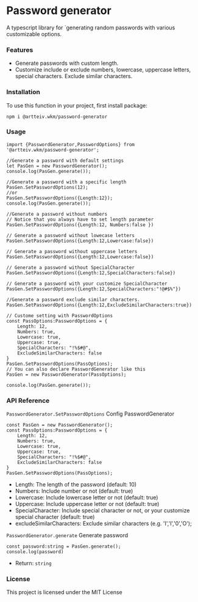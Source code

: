 # Password generator

A typescript library for `generating random passwords with various customizable options.

### Features
- Generate passwords with custom length.
- Customize include or exclude numbers, lowercase, uppercase letters, special characters. Exclude similar characters.

### Installation
To use this function in your project, first install package:
```
npm i @artteiv.wkm/password-generator
```


### Usage
```
import {PasswordGenerator,PasswordOptions} from '@artteiv.wkm/password-generator';

//Generate a password with default settings
let PasGen = new PasswordGenerator();
console.log(PasGen.generate());

//Generate a password with a specific length
PasGen.SetPasswordOptions(12);
//or
PasGen.SetPasswordOptions({Length:12});
console.log(PasGen.generate());

//Generate a password without numbers
// Notice that you always have to set length parameter
PasGen.SetPasswordOptions({Length:12, Numbers:false })

// Generate a password without lowecase letters
PasGen.SetPasswordOptions({Length:12,Lowercase:false})

// Generate a password without uppercase letters
PasGen.SetPasswordOptions({Length:12,Lowercase:false})

// Generate a password without SpecialCharacter
PasGen.SetPasswordOptions({Length:12,SpecialCharacters:false})

// Generate a password with your customize SpecialCharacter
PasGen.SetPasswordOptions({Length:12,SpecialCharacters:"!@#$%"})

//Generate a password exclude similar characters.
PasGen.SetPasswordOptions({Length:12,ExcludeSimilarCharacters:true})

// Custome setting with PasswordOptions
const PassOptions:PasswordOptions = {
    Length: 12,
    Numbers: true,
    Lowercase: true,
    Uppercase: true,
    SpecialCharacters: "!%$#@",
    ExcludeSimilarCharacters: false
}
PasGen.SetPasswordOptions(PassOptions);
// You can also declare PasswordGenerator like this
PasGen = new PasswordGenerator(PassOptions);

console.log(PasGen.generate());
```
### API Reference

`PasswordGenerator.SetPasswordOptions`
Config PasswordGenerator
```
const PasGen = new PasswordGenerator();
const PassOptions:PasswordOptions = {
    Length: 12,
    Numbers: true,
    Lowercase: true,
    Uppercase: true,
    SpecialCharacters: "!%$#@",
    ExcludeSimilarCharacters: false
}
PasGen.SetPasswordOptions(PassOptions);
```
- Length: The length of the password (default: 10)
- Numbers: Include number or not (default: true)
- Lowercase: Include lowercase letter or not (default: true)
- Uppercase: Include uppercase letter or not (default: true)
- SpecialCharacter: Include special character or not, or your customize special character (default: true)
- excludeSimilarCharacters: Exclude similar characters (e.g. 'I','l','0','O');

`PasswordGenerator.generate`
Generate password

```
const password:string = PasGen.generate();
console.log(password)
```
- Return: `string`

### License

This project is licensed under the MIT License

